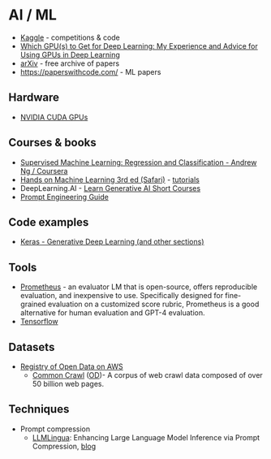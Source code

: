 # AI / ML

* [Kaggle](https://www.kaggle.com/) - competitions & code
* [Which GPU(s) to Get for Deep Learning: My Experience and Advice for Using GPUs in Deep Learning](https://timdettmers.com/2023/01/30/which-gpu-for-deep-learning/)
* [arXiv](https://arxiv.org/) - free archive of papers
* <https://paperswithcode.com/> - ML papers

## Hardware

* [NVIDIA CUDA GPUs](https://developer.nvidia.com/cuda-gpus)

## Courses & books

* [Supervised Machine Learning: Regression and Classification -  Andrew Ng / Coursera](https://www.coursera.org/learn/machine-learning/)
* [Hands on Machine Learning 3rd ed (Safari)](https://learning.oreilly.com/library/view/hands-on-machine-learning/9781098125967/preface01.html#idm45720251958640) - [tutorials](https://colab.research.google.com/github/ageron/handson-ml3/blob/main/index.ipynb)
* DeepLearning.AI - [Learn Generative AI Short Courses](https://www.deeplearning.ai/short-courses/)
* [Prompt Engineering Guide](https://www.promptingguide.ai/)

## Code examples

* [Keras - Generative Deep Learning (and other sections)](https://keras.io/examples/generative/)

## Tools

* [Prometheus](https://github.com/kaistAI/prometheus) - an evaluator LM that is open-source, offers reproducible evaluation, and inexpensive to use. Specifically designed for fine-grained evaluation on a customized score rubric, Prometheus is a good alternative for human evaluation and GPT-4 evaluation.
* [Tensorflow](https://www.tensorflow.org/)

## Datasets

* [Registry of Open Data on AWS](https://registry.opendata.aws/)
  * [Common Crawl](https://commoncrawl.org/) ([OD](https://registry.opendata.aws/commoncrawl/))- A corpus of web crawl data composed of over 50 billion web pages.

## Techniques

* Prompt compression
  * [LLMLingua](https://github.com/microsoft/LLMLingua): Enhancing Large Language Model Inference via Prompt Compression, [blog](https://pub.towardsai.net/20x-savings-on-openai-bills-prompt-compression-llmlingua-51a585606348)
